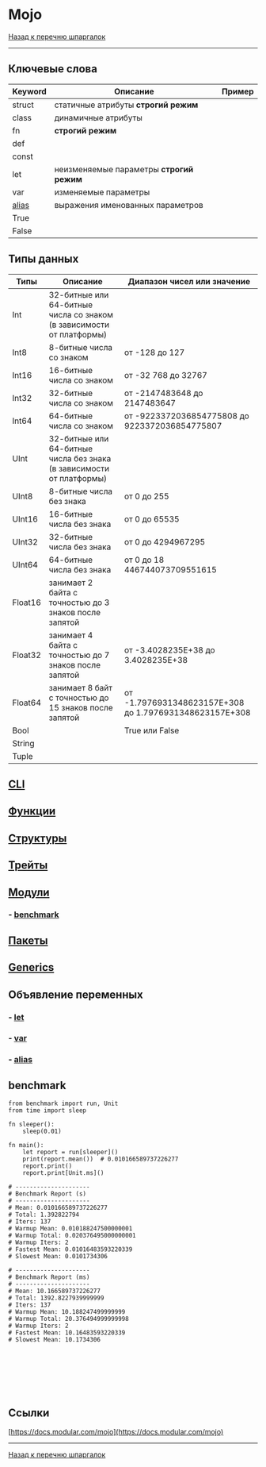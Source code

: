 # Mojo

[Назад к перечню шпаргалок][back]

---

## Ключевые слова

| Keyword           | Описание                                 | Пример |
|-------------------|------------------------------------------|--------|
| struct            | статичные атрибуты **строгий режим**     |        |
| class             | динамичные атрибуты                      |        |
| fn                | **строгий режим**                        |        |
| def               |                                          |        |
| const             |                                          |        |
| let               | неизменяемые параметры **строгий режим** |        |
| var               | изменяемые параметры                     |        |
| [alias](alias.md) | выражения именованных параметров         |        |
| True              |                                          |        |
| False             |                                          |        |

## Типы данных

| Типы    | Описание                                                             | Диапазон чисел или значение                            |
|---------|----------------------------------------------------------------------|--------------------------------------------------------|
| Int     | 32-битные или 64-битные числа со знаком (в зависимости от платформы) |                                                        |
| Int8    | 8-битные числа со знаком                                             | от -128 до 127                                         |
| Int16   | 16-битные числа со знаком                                            | от -32 768 до 32767                                    |
| Int32   | 32-битные числа со знаком                                            | от -2147483648 до 2147483647                           |
| Int64   | 64-битные числа со знаком                                            | от -9223372036854775808 до 9223372036854775807         |
| UInt    | 32-битные или 64-битные числа без знака (в зависимости от платформы) |                                                        |
| UInt8   | 8-битные числа без знака                                             | от 0 до 255                                            |
| UInt16  | 16-битные числа без знака                                            | от 0 до 65535                                          |
| UInt32  | 32-битные числа без знака                                            | от 0 до 4294967295                                     |
| UInt64  | 64-битные числа без знака                                            | от 0 до 18 446744073709551615                          |
| Float16 | занимает 2 байта с точностью до 3 знаков после запятой               |                                                        |
| Float32 | занимает 4 байта с точностью до 7 знаков после запятой               | от -3.4028235E+38 до 3.4028235E+38                     |
| Float64 | занимает 8 байт с точностью до 15 знаков после запятой               | от -1.7976931348623157E+308 до 1.7976931348623157E+308 |
| Bool    |                                                                      | True или False                                         |
| String  |                                                                      |                                                        |
| Tuple   |                                                                      |                                                        |

## [CLI](cli.md)

## [Функции](functions.md)

## [Структуры](structures.md)

## [Трейты](traits.md)

## [Модули](modules.md)

### - [benchmark](#benchmark)

## [Пакеты](packages.md)

## [Generics](generics.md)

## Объявление переменных

### - [let]()
### - [var]()
### - [alias](alias.md)

## <a id="benchmark"></a>benchmark

```mojo
from benchmark import run, Unit
from time import sleep

fn sleeper():
    sleep(0.01)

fn main():
    let report = run[sleeper]()
    print(report.mean())  # 0.010166589737226277
    report.print()
    report.print[Unit.ms]()

# ---------------------
# Benchmark Report (s)
# ---------------------
# Mean: 0.010166589737226277
# Total: 1.392822794
# Iters: 137
# Warmup Mean: 0.010188247500000001
# Warmup Total: 0.020376495000000001
# Warmup Iters: 2
# Fastest Mean: 0.01016483593220339
# Slowest Mean: 0.0101734306

# ---------------------
# Benchmark Report (ms)
# ---------------------
# Mean: 10.166589737226277
# Total: 1392.8227939999999
# Iters: 137
# Warmup Mean: 10.188247499999999
# Warmup Total: 20.376494999999998
# Warmup Iters: 2
# Fastest Mean: 10.16483593220339
# Slowest Mean: 10.1734306
```

```mojo

```

```mojo

```

```mojo

```

```mojo

```

```mojo

```

```mojo

```

```mojo

```

## Ссылки

[https://docs.modular.com/mojo](https://docs.modular.com/mojo)

---

[Назад к перечню шпаргалок][back]

[back]: <../.> "Назад к перечню шпаргалок"